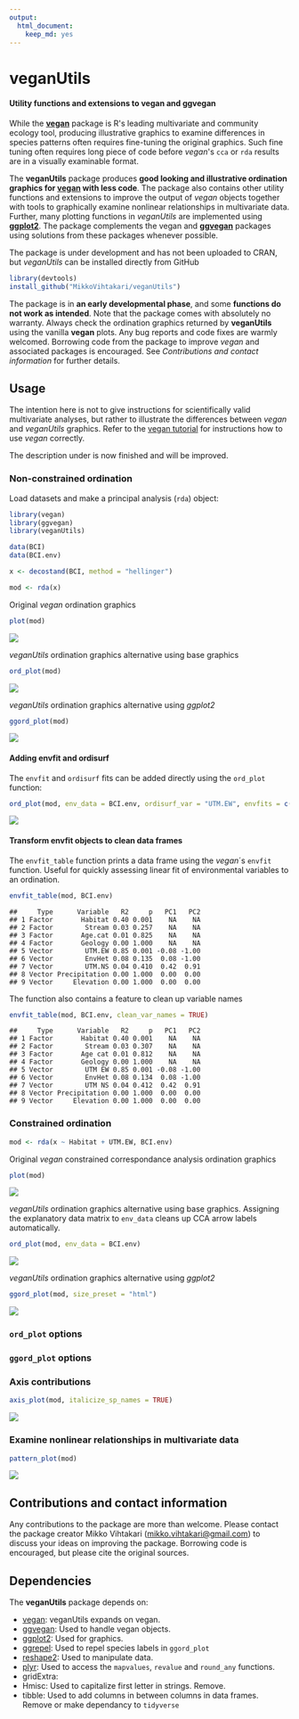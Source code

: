```yaml
---
output: 
  html_document: 
    keep_md: yes
---
```

# veganUtils
#### Utility functions and extensions to vegan and ggvegan

While the [**vegan**](https://cran.r-project.org/web/packages/vegan/) package is R's leading multivariate and community ecology tool, producing illustrative graphics to examine differences in species patterns often requires fine-tuning the original graphics. Such fine tuning often requires long piece of code before *vegan*'s `cca` or `rda` results are in a visually examinable format. 

The **veganUtils** package produces **good looking and illustrative ordination graphics for [vegan](https://cran.r-project.org/web/packages/vegan/) with less code**. The package also contains other utility functions and extensions to improve the output of *vegan* objects together with tools to graphically examine nonlinear relationships in multivariate data. Further, many plotting functions in *veganUtils* are implemented using [**ggplot2**](http://ggplot2.tidyverse.org/reference/). The package complements the vegan and [**ggvegan**](https://github.com/gavinsimpson/ggvegan) packages using solutions from these packages whenever possible.

The package is under development and has not been uploaded to CRAN, but *veganUtils* can be installed directly from GitHub


```r
library(devtools)
install_github("MikkoVihtakari/veganUtils")
```

The package is in **an early developmental phase**, and some **functions do not work as intended**. Note that the package comes with absolutely no warranty. Always check the ordination graphics returned by **veganUtils** using the vanilla **vegan** plots. Any bug reports and code fixes are warmly welcomed. Borrowing code from the package to improve *vegan* and associated packages is encouraged. See *Contributions and contact information* for further details.

## Usage

The intention here is not to give instructions for scientifically valid multivariate analyses, but rather to illustrate the differences between *vegan* and *veganUtils* graphics. Refer to the [vegan tutorial](http://cc.oulu.fi/~jarioksa/opetus/metodi/vegantutor.pdf) for instructions how to use *vegan* correctly.

The description under is now finished and will be improved.

### Non-constrained ordination

Load datasets and make a principal analysis (`rda`) object:


```r
library(vegan)
library(ggvegan)
library(veganUtils)

data(BCI)
data(BCI.env)

x <- decostand(BCI, method = "hellinger")

mod <- rda(x)
```

Original *vegan* ordination graphics


```r
plot(mod)
```

![](README_files/figure-html/unnamed-chunk-3-1.png)<!-- -->

*veganUtils* ordination graphics alternative using base graphics


```r
ord_plot(mod)
```

![](README_files/figure-html/unnamed-chunk-4-1.png)<!-- -->

*veganUtils* ordination graphics alternative using *ggplot2*


```r
ggord_plot(mod)
```

![](README_files/figure-html/unnamed-chunk-5-1.png)<!-- -->

#### Adding envfit and ordisurf 

The `envfit` and `ordisurf` fits can be added directly using the `ord_plot` function:


```r
ord_plot(mod, env_data = BCI.env, ordisurf_var = "UTM.EW", envfits = c("Habitat", "UTM.EW"))
```

![](README_files/figure-html/unnamed-chunk-6-1.png)<!-- -->

#### Transform envfit objects to clean data frames

The `envfit_table` function prints a data frame using the *vegan*´s `envfit` function. Useful for quickly assessing linear fit of environmental variables to an ordination.


```r
envfit_table(mod, BCI.env)
```

```
##     Type      Variable   R2     p   PC1   PC2
## 1 Factor       Habitat 0.40 0.001    NA    NA
## 2 Factor        Stream 0.03 0.257    NA    NA
## 3 Factor       Age.cat 0.01 0.825    NA    NA
## 4 Factor       Geology 0.00 1.000    NA    NA
## 5 Vector        UTM.EW 0.85 0.001 -0.08 -1.00
## 6 Vector        EnvHet 0.08 0.135  0.08 -1.00
## 7 Vector        UTM.NS 0.04 0.410  0.42  0.91
## 8 Vector Precipitation 0.00 1.000  0.00  0.00
## 9 Vector     Elevation 0.00 1.000  0.00  0.00
```

The function also contains a feature to clean up variable names


```r
envfit_table(mod, BCI.env, clean_var_names = TRUE)
```

```
##     Type      Variable   R2     p   PC1   PC2
## 1 Factor       Habitat 0.40 0.001    NA    NA
## 2 Factor        Stream 0.03 0.307    NA    NA
## 3 Factor       Age cat 0.01 0.812    NA    NA
## 4 Factor       Geology 0.00 1.000    NA    NA
## 5 Vector        UTM EW 0.85 0.001 -0.08 -1.00
## 6 Vector        EnvHet 0.08 0.134  0.08 -1.00
## 7 Vector        UTM NS 0.04 0.412  0.42  0.91
## 8 Vector Precipitation 0.00 1.000  0.00  0.00
## 9 Vector     Elevation 0.00 1.000  0.00  0.00
```

### Constrained ordination


```r
mod <- rda(x ~ Habitat + UTM.EW, BCI.env)
```

Original *vegan* constrained correspondance analysis ordination graphics


```r
plot(mod)
```

![](README_files/figure-html/unnamed-chunk-10-1.png)<!-- -->

*veganUtils* ordination graphics alternative using base graphics. Assigning the explanatory data matrix to `env_data` cleans up CCA arrow labels automatically. 


```r
ord_plot(mod, env_data = BCI.env)
```

![](README_files/figure-html/unnamed-chunk-11-1.png)<!-- -->

*veganUtils* ordination graphics alternative using *ggplot2*


```r
ggord_plot(mod, size_preset = "html")
```

![](README_files/figure-html/unnamed-chunk-12-1.png)<!-- -->

### `ord_plot` options

### `ggord_plot` options

### Axis contributions


```r
axis_plot(mod, italicize_sp_names = TRUE)
```

![](README_files/figure-html/unnamed-chunk-13-1.png)<!-- -->

### Examine nonlinear relationships in multivariate data


```r
pattern_plot(mod)
```

![](README_files/figure-html/unnamed-chunk-14-1.png)<!-- -->


## Contributions and contact information

Any contributions to the package are more than welcome. Please contact the package creator Mikko Vihtakari (<mikko.vihtakari@gmail.com>) to discuss your ideas on improving the package. Borrowing code is encouraged, but please cite the original sources. 

## Dependencies

The **veganUtils** package depends on:

- [vegan][vegan]: veganUtils expands on vegan.
- [ggvegan][ggvegan]: Used to handle vegan objects.
- [ggplot2][ggplot2]: Used for graphics.
- [ggrepel][ggrepel]: Used to repel species labels in `ggord_plot`
- [reshape2][reshape2]: Used to manipulate data.
- [plyr][plyr]: Used to access the `mapvalues`, `revalue` and `round_any` functions.
- gridExtra:
- Hmisc: Used to capitalize first letter in strings. Remove.
- tibble: Used to add columns in between columns in data frames. Remove or make dependancy to `tidyverse`

[vegan]: https://cran.r-project.org/web/packages/vegan/
[ggvegan]: https://github.com/gavinsimpson/ggvegan
[ggplot2]: http://ggplot2.tidyverse.org/reference/
[ggrepel]: https://cran.r-project.org/web/packages/ggrepel/index.html
[reshape2]: https://cran.r-project.org/web/packages/reshape2/index.html
[plyr]: https://cran.r-project.org/web/packages/plyr/index.html
